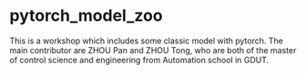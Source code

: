 # pytorch_model_zoo
This is a workshop which includes some classic model with pytorch.
The main contributor are ZHOU Pan and ZHOU Tong, who are both of the master of control science and engineering from Automation school in GDUT.
